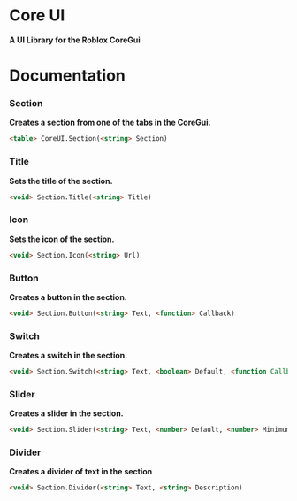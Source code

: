 # Core UI
**A UI Library for the Roblox CoreGui**
# Documentation
### Section
**Creates a section from one of the tabs in the CoreGui.**
```html
<table> CoreUI.Section(<string> Section)
```
### Title
**Sets the title of the section.**
```html
<void> Section.Title(<string> Title)
```
### Icon
**Sets the icon of the section.**
```html
<void> Section.Icon(<string> Url)
```
### Button
**Creates a button in the section.**
```html
<void> Section.Button(<string> Text, <function> Callback)
```
### Switch
**Creates a switch in the section.**
```html
<void> Section.Switch(<string> Text, <boolean> Default, <function Callback)
```
### Slider
**Creates a slider in the section.**
```html
<void> Section.Slider(<string> Text, <number> Default, <number> Minimum, <number> Maximum, <function> Callback)
```
### Divider
**Creates a divider of text in the section**
```html
<void> Section.Divider(<string> Text, <string> Description)
```
